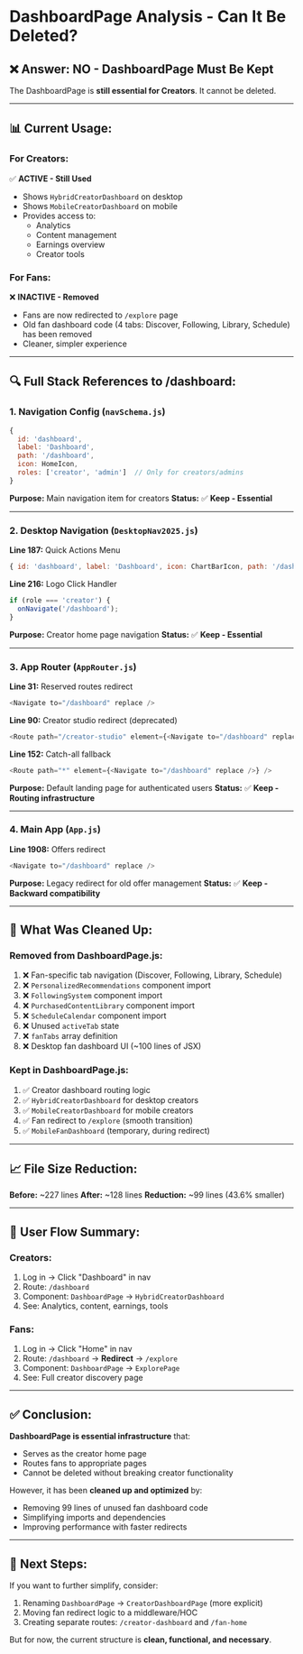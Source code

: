 # DashboardPage Analysis - Can It Be Deleted?

## ❌ **Answer: NO - DashboardPage Must Be Kept**

The DashboardPage is **still essential for Creators**. It cannot be deleted.

---

## 📊 **Current Usage:**

### **For Creators:**
✅ **ACTIVE - Still Used**
- Shows `HybridCreatorDashboard` on desktop
- Shows `MobileCreatorDashboard` on mobile
- Provides access to:
  - Analytics
  - Content management
  - Earnings overview
  - Creator tools

### **For Fans:**
❌ **INACTIVE - Removed**
- Fans are now redirected to `/explore` page
- Old fan dashboard code (4 tabs: Discover, Following, Library, Schedule) has been removed
- Cleaner, simpler experience

---

## 🔍 **Full Stack References to /dashboard:**

### **1. Navigation Config (`navSchema.js`)**
```javascript
{
  id: 'dashboard',
  label: 'Dashboard',
  path: '/dashboard',
  icon: HomeIcon,
  roles: ['creator', 'admin']  // Only for creators/admins
}
```
**Purpose:** Main navigation item for creators
**Status:** ✅ **Keep - Essential**

---

### **2. Desktop Navigation (`DesktopNav2025.js`)**

**Line 187:** Quick Actions Menu
```javascript
{ id: 'dashboard', label: 'Dashboard', icon: ChartBarIcon, path: '/dashboard' }
```

**Line 216:** Logo Click Handler
```javascript
if (role === 'creator') {
  onNavigate('/dashboard');
}
```
**Purpose:** Creator home page navigation
**Status:** ✅ **Keep - Essential**

---

### **3. App Router (`AppRouter.js`)**

**Line 31:** Reserved routes redirect
```javascript
<Navigate to="/dashboard" replace />
```

**Line 90:** Creator studio redirect (deprecated)
```javascript
<Route path="/creator-studio" element={<Navigate to="/dashboard" replace />} />
```

**Line 152:** Catch-all fallback
```javascript
<Route path="*" element={<Navigate to="/dashboard" replace />} />
```
**Purpose:** Default landing page for authenticated users
**Status:** ✅ **Keep - Routing infrastructure**

---

### **4. Main App (`App.js`)**

**Line 1908:** Offers redirect
```javascript
<Navigate to="/dashboard" replace />
```
**Purpose:** Legacy redirect for old offer management
**Status:** ✅ **Keep - Backward compatibility**

---

## 🧹 **What Was Cleaned Up:**

### **Removed from DashboardPage.js:**
1. ❌ Fan-specific tab navigation (Discover, Following, Library, Schedule)
2. ❌ `PersonalizedRecommendations` component import
3. ❌ `FollowingSystem` component import
4. ❌ `PurchasedContentLibrary` component import
5. ❌ `ScheduleCalendar` component import
6. ❌ Unused `activeTab` state
7. ❌ `fanTabs` array definition
8. ❌ Desktop fan dashboard UI (~100 lines of JSX)

### **Kept in DashboardPage.js:**
1. ✅ Creator dashboard routing logic
2. ✅ `HybridCreatorDashboard` for desktop creators
3. ✅ `MobileCreatorDashboard` for mobile creators
4. ✅ Fan redirect to `/explore` (smooth transition)
5. ✅ `MobileFanDashboard` (temporary, during redirect)

---

## 📈 **File Size Reduction:**

**Before:** ~227 lines
**After:** ~128 lines
**Reduction:** ~99 lines (43.6% smaller)

---

## 🎯 **User Flow Summary:**

### **Creators:**
1. Log in → Click "Dashboard" in nav
2. Route: `/dashboard`
3. Component: `DashboardPage` → `HybridCreatorDashboard`
4. See: Analytics, content, earnings, tools

### **Fans:**
1. Log in → Click "Home" in nav
2. Route: `/dashboard` → **Redirect** → `/explore`
3. Component: `DashboardPage` → `ExplorePage`
4. See: Full creator discovery page

---

## ✅ **Conclusion:**

**DashboardPage is essential infrastructure** that:
- Serves as the creator home page
- Routes fans to appropriate pages
- Cannot be deleted without breaking creator functionality

However, it has been **cleaned up and optimized** by:
- Removing 99 lines of unused fan dashboard code
- Simplifying imports and dependencies
- Improving performance with faster redirects

---

## 🚀 **Next Steps:**

If you want to further simplify, consider:
1. Renaming `DashboardPage` → `CreatorDashboardPage` (more explicit)
2. Moving fan redirect logic to a middleware/HOC
3. Creating separate routes: `/creator-dashboard` and `/fan-home`

But for now, the current structure is **clean, functional, and necessary**.
